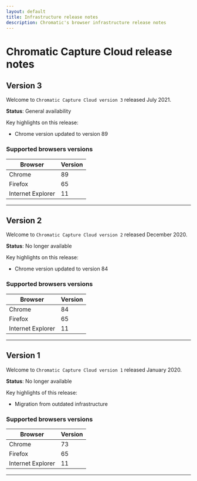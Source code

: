 ```yaml
---
layout: default
title: Infrastructure release notes
description: Chromatic's browser infrastructure release notes
---
```


# Chromatic Capture Cloud release notes

## Version 3

Welcome to `Chromatic Capture Cloud version 3` released July 2021.

**Status**: General availability

Key highlights on this release:

- Chrome version updated to version 89

### Supported browsers versions

| Browser           | Version |
| ----------------- | ------- |
| Chrome            | 89      |
| Firefox           | 65      |
| Internet Explorer | 11      |

---

## Version 2

Welcome to `Chromatic Capture Cloud version 2` released December 2020.

**Status**: No longer available

Key highlights on this release:

- Chrome version updated to version 84

### Supported browsers versions

| Browser           | Version |
| ----------------- | ------- |
| Chrome            | 84      |
| Firefox           | 65      |
| Internet Explorer | 11      |

---

## Version 1

Welcome to `Chromatic Capture Cloud version 1` released January 2020.

**Status**: No longer available

Key highlights of this release:

- Migration from outdated infrastructure

### Supported browsers versions

| Browser           | Version |
| ----------------- | ------- |
| Chrome            | 73      |
| Firefox           | 65      |
| Internet Explorer | 11      |

---
